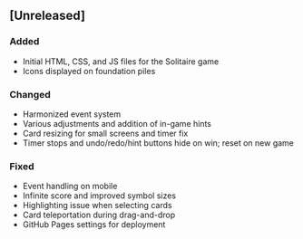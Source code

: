 ## [Unreleased]

### Added
- Initial HTML, CSS, and JS files for the Solitaire game
- Icons displayed on foundation piles

### Changed
- Harmonized event system
- Various adjustments and addition of in-game hints
- Card resizing for small screens and timer fix
- Timer stops and undo/redo/hint buttons hide on win; reset on new game

### Fixed
- Event handling on mobile
- Infinite score and improved symbol sizes
- Highlighting issue when selecting cards
- Card teleportation during drag-and-drop
- GitHub Pages settings for deployment
